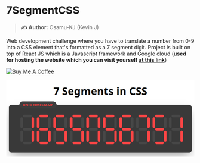 # 7SegmentCSS

> <b>✍️ Author:</b> Osamu-KJ (Kevin J)

Web development challenge where you have to translate a number from 0-9 into a CSS element that's formatted as a 7 segment digit. Project is built on top of React JS which is a Javascript framework and Google cloud (<b>used for hosting the website which you can visit yourself <a href="https://segmentcsshosting.web.app/">at this link</a></b>)

<a href="https://www.buymeacoffee.com/Osamu" target="_blank"><img src="https://cdn.buymeacoffee.com/buttons/default-orange.png" alt="Buy Me A Coffee" height="41" width="174"></a>



<img src="./imgs/preview.png"/>